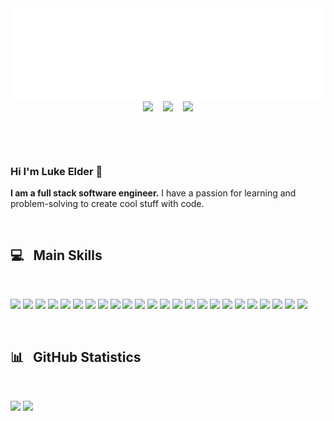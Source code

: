 <img src="images/waves.svg"/>
<p align="center"  style="transform:translateY(-60px)">
    <img src="images/name.svg"/><br>
    <a href="https://www.lukeeld.com/"><img src="https://img.shields.io/badge/Portfolio-000000?style=for-the-badge&logo=About.me&logoColor=white" /></a>&nbsp;&nbsp;&nbsp;
    <a href="mailto:lukeaeld@gmail.com?subject=Hi%20Luke%20Elder"><img src="https://img.shields.io/badge/Gmail-D14836?style=for-the-badge&logo=gmail&logoColor=white" /></a>&nbsp;&nbsp;&nbsp;
    <a href="https://www.linkedin.com/in/lukeaelder/"><img src="https://img.shields.io/badge/LinkedIn-0077B5?style=for-the-badge&logo=linkedin&logoColor=white" /></a>
</p>

### Hi I'm Luke Elder 👋

**I am a full stack software engineer.** 
I have a passion for learning and problem-solving to create cool stuff with code.

<br>

## 💻 &nbsp;&nbsp;Main Skills

<br>

![](https://img.shields.io/badge/HTML-E34F26?style=for-the-badge&logo=html5&logoColor=white)
![](https://img.shields.io/badge/CSS-1572B6?style=for-the-badge&logo=css3&logoColor=white)
![](https://img.shields.io/badge/JavaScript-323330?style=for-the-badge&logo=javascript&logoColor=F7DF1E)
![](https://img.shields.io/badge/React-20232A?style=for-the-badge&logo=react&logoColor=61DAFB)
![](https://img.shields.io/badge/Python-FFD43B?style=for-the-badge&logo=python&logoColor=blue)
![](https://img.shields.io/badge/Node.js-339933?style=for-the-badge&logo=nodedotjs&logoColor=white)
![](https://img.shields.io/badge/Express.js-000000?style=for-the-badge&logo=express&logoColor=white)
![](https://img.shields.io/badge/Redux-593D88?style=for-the-badge&logo=redux&logoColor=white)
![](https://img.shields.io/badge/PostgreSQL-316192?style=for-the-badge&logo=postgresql&logoColor=white)
![](https://img.shields.io/badge/next.js-000000?style=for-the-badge&logo=nextdotjs&logoColor=white)
![](https://img.shields.io/badge/Tailwind_CSS-38B2AC?style=for-the-badge&logo=tailwind-css&logoColor=white)
![](https://img.shields.io/badge/jQuery-0769AD?style=for-the-badge&logo=jquery&logoColor=white)
![](https://img.shields.io/badge/Flask-000000?style=for-the-badge&logo=flask&logoColor=white)
![](https://img.shields.io/badge/Socket.io-010101?&style=for-the-badge&logo=Socket.io&logoColor=white)
![](https://img.shields.io/badge/GreenSock-009639?style=for-the-badge&logo=greensock&logoColor=white)
![](https://img.shields.io/badge/ThreeJs-black?style=for-the-badge&logo=three.js&logoColor=white)
![](https://img.shields.io/badge/npm-CB3837?style=for-the-badge&logo=npm&logoColor=white)
![](https://img.shields.io/badge/Markdown-000000?style=for-the-badge&logo=markdown&logoColor=white)
![](https://img.shields.io/badge/GIT-E44C30?style=for-the-badge&logo=git&logoColor=white)
![](https://img.shields.io/badge/GitHub-100000?style=for-the-badge&logo=github&logoColor=white)
![](https://img.shields.io/badge/Heroku-430098?style=for-the-badge&logo=heroku&logoColor=white)
![](https://img.shields.io/badge/Vercel-000000?style=for-the-badge&logo=vercel&logoColor=white)
![](https://img.shields.io/badge/firebase-ffca28?style=for-the-badge&logo=firebase&logoColor=black)
![](https://img.shields.io/badge/VSCode-0078D4?style=for-the-badge&logo=visual%20studio%20code&logoColor=white)

<br>

## 📊 &nbsp;&nbsp;GitHub Statistics

<br>

<p>
    <img style="height:175px" src="https://github-readme-stats.vercel.app/api/top-langs/?username=lukeaelder&theme=dark&show_icons=true&hide_border=true&layout=compact" />
    <img style="height:175px" src="https://github-readme-streak-stats.herokuapp.com/?user=lukeaelder&theme=dark&hide_border=true" />
</p>

